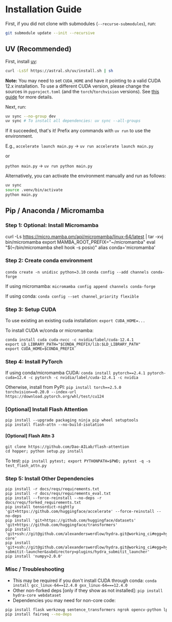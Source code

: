 # Installation Guide

First, if you did not clone with submodules (`--recurse-submodules`), run:
```bash
git submodule update --init --recursive
```

## UV (Recommended)

First, install [uv](https://docs.astral.sh/uv/getting-started/installation/):

```bash
curl -LsSf https://astral.sh/uv/install.sh | sh
```

**Note:** You may need to set `CUDA_HOME` and have it pointing to a valid CUDA 12.x installation. To use a different CUDA version, please change the sources in `pyproject.toml` (and the `torch`/`torchvision` versions). See [this guide](https://docs.astral.sh/uv/guides/integration/pytorch/) for more details.

Next, run:
```bash
uv sync --no-group dev
uv sync # To install all dependencies: uv sync --all-groups
```

If it succeeded, that's it! Prefix any commands with `uv run` to use the environment.

E.g., `accelerate launch main.py` -> `uv run accelerate launch main.py`

or

`python main.py` -> `uv run python main.py`

Alternatively, you can activate the environment manually and run as follows:
```bash
uv sync
source .venv/bin/activate
python main.py
```

## Pip / Anaconda / Micromamba

### Step 1: Optional: Install Micromamba
curl -Ls https://micro.mamba.pm/api/micromamba/linux-64/latest | tar -xvj bin/micromamba
export MAMBA_ROOT_PREFIX="~/micromamba"
eval "$(~/bin/micromamba shell hook -s posix)"
alias conda='micromamba'

### Step 2:  Create conda environment
`conda create -n unidisc python=3.10`
`conda config --add channels conda-forge`

If using micromamba:
`micromamba config append channels conda-forge`

If using conda:
`conda config --set channel_priority flexible`

### Step 3: Setup CUDA
To use existing an existing cuda installation:
`export CUDA_HOME=...`


To install CUDA w/conda or micromamba:
```
conda install cuda cuda-nvcc -c nvidia/label/cuda-12.4.1
export LD_LIBRARY_PATH="$CONDA_PREFIX/lib:$LD_LIBRARY_PATH"
export CUDA_HOME=$CONDA_PREFIX`
```

### Step 4: Install PyTorch

If using conda/micromamba CUDA:
`conda install pytorch==2.4.1 pytorch-cuda=12.4 -c pytorch -c nvidia/label/cuda-12.4.1 -c nvidia`

Otherwise, install from PyPI:
`pip install torch==2.5.0 torchvision==0.20.0 --index-url https://download.pytorch.org/whl/test/cu124`

### [Optional] Install Flash Attention
```
pip install --upgrade packaging ninja pip wheel setuptools
pip install flash-attn --no-build-isolation
```

#### [Optional] Flash Attn 3
```
git clone https://github.com/Dao-AILab/flash-attention
cd hopper; python setup.py install
```

To test: `pip install pytest; export PYTHONPATH=$PWD; pytest -q -s test_flash_attn.py`


### Step 5: Install Other Dependencies

```
pip install -r docs/reqs/requirements.txt
pip install -r docs/reqs/requirements_eval.txt
pip install --force-reinstall --no-deps -r docs/reqs/forked_requirements.txt
pip install tensordict-nightly 'git+https://github.com/huggingface/accelerate' --force-reinstall --no-deps
pip install 'git+https://github.com/huggingface/datasets' 'git+https://github.com/huggingface/transformers' 
pip install 'git+ssh://git@github.com/alexanderswerdlow/hydra.git@working_ci#egg=hydra-core'
pip install 'git+ssh://git@github.com/alexanderswerdlow/hydra.git@working_ci#egg=hydra-submitit-launcher&subdirectory=plugins/hydra_submitit_launcher'
pip install 'numpy>2.0.0'
```

### Misc / Troubleshooting
- This may be required if you don't install CUDA through conda: `conda install gcc_linux-64==12.4.0 gxx_linux-64===12.4.0`
- Other non-forked deps [only if they show as not installed]: `pip install hydra-core webdataset`
- Dependencies you may need for non-core code:


```bash
pip install flask werkzeug sentence_transformers ngrok opencv-python lpips simple_slurm typer ftfy bitsandbytes sentencepiece flask requests peft transformers deepspeed langchain langchain_groq langchain_core langchain_community langchain-openai  git+https://github.com/microsoft/mup.git
pip install fairseq --no-deps
```